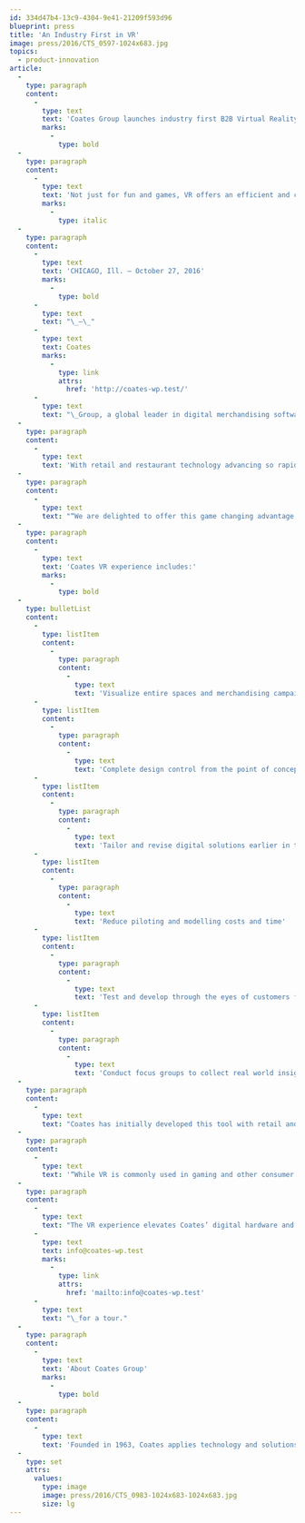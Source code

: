 ```yaml
---
id: 334d47b4-13c9-4304-9e41-21209f593d96
blueprint: press
title: 'An Industry First in VR'
image: press/2016/CTS_0597-1024x683.jpg
topics:
  - product-innovation
article:
  -
    type: paragraph
    content:
      -
        type: text
        text: 'Coates Group launches industry first B2B Virtual Reality tool changing the way brands develop new solutions'
        marks:
          -
            type: bold
  -
    type: paragraph
    content:
      -
        type: text
        text: 'Not just for fun and games, VR offers an efficient and captivating business planning tool'
        marks:
          -
            type: italic
  -
    type: paragraph
    content:
      -
        type: text
        text: 'CHICAGO, Ill. — October 27, 2016'
        marks:
          -
            type: bold
      -
        type: text
        text: "\_—\_"
      -
        type: text
        text: Coates
        marks:
          -
            type: link
            attrs:
              href: 'http://coates-wp.test/'
      -
        type: text
        text: "\_Group, a global leader in digital merchandising software, kiosks, and digital drive-thrus, is the industry’s first to utilize Virtual Reality (VR) from a B2B perspective, allowing brands to physically see and develop new digital hardware and content within their own virtual store. Creating a never before seen experience in the world of digital merchandising, Coates is teleporting clients into a realm of possibilities at their new Lab in Chicago."
  -
    type: paragraph
    content:
      -
        type: text
        text: 'With retail and restaurant technology advancing so rapidly, bringing ideas and products to life before they are superseded is a real issue brands continually struggle with. With the Coates Lab VR tool, creative teams and designers can immediately see their merchandising ideas come to life using a VR simulation of the customers’ environment. Until now, the first time a client saw the finished product was at the end of the design and manufacturing process, stimulating a wave of inspiration about what would work better and how to improve the experience. Unfortunately, these light bulb moments are often realized too late. The costs, time, and finite resources prevent the client from achieving the best result possible. The Coates Lab now transforms that experience allowing brands to go on that creative journey, test “riskier” concepts through the eyes of their customers without prototyping, time delays or incurring huge costs.'
  -
    type: paragraph
    content:
      -
        type: text
        text: "“We are delighted to offer this game changing advantage to our customers. The VR tool has proven to be a powerful and effective method to help brand designers, marketers and development teams efficiently ideate their own virtual store, and quickly land on the ideal design without costly and time-consuming prototypes,” says Leo Coates, CEO of Coates Group. “Brands can walk through their concept environment and change the content on digital signage using our proprietary Switchboard\_TM\_CMS, to test and visualize how different campaigns roll out in stores, allowing for real-time revisions to the proposed store environment.”"
  -
    type: paragraph
    content:
      -
        type: text
        text: 'Coates VR experience includes:'
        marks:
          -
            type: bold
  -
    type: bulletList
    content:
      -
        type: listItem
        content:
          -
            type: paragraph
            content:
              -
                type: text
                text: 'Visualize entire spaces and merchandising campaigns in the early design phase'
      -
        type: listItem
        content:
          -
            type: paragraph
            content:
              -
                type: text
                text: 'Complete design control from the point of conception'
      -
        type: listItem
        content:
          -
            type: paragraph
            content:
              -
                type: text
                text: 'Tailor and revise digital solutions earlier in the process'
      -
        type: listItem
        content:
          -
            type: paragraph
            content:
              -
                type: text
                text: 'Reduce piloting and modelling costs and time'
      -
        type: listItem
        content:
          -
            type: paragraph
            content:
              -
                type: text
                text: 'Test and develop through the eyes of customers for maximum engagement'
      -
        type: listItem
        content:
          -
            type: paragraph
            content:
              -
                type: text
                text: 'Conduct focus groups to collect real world insights'
  -
    type: paragraph
    content:
      -
        type: text
        text: "Coates has initially developed this tool with retail and quick service restaurants (QSR’s) in mind, given the opportunities and historical challenges. Recently, Coates worked with a global QSR to enhance the drive thru experience and tackle some of the inherent challenges faced by the customer at the drive thru. Coates allowed its client to experience and manipulate the customer journey through different merchandising options and updated hardware modeling. Coates and their\_client are ultimately\_working\_together\_to increase revenue by driving up-sell, reducing drive thru times and improving the overall customer experience."
  -
    type: paragraph
    content:
      -
        type: text
        text: '“While VR is commonly used in gaming and other consumer applications, this is a new and innovative B2B approach to using VR in the digital marketing industry.” says Don Stroberg, Chief Operating Officer of Radius Networks a leading global supplier of beacon technology and Coates partner. “For creative teams and agencies who currently rely on concept and CAD drawings, 3D fly-throughs, or have to build replica test stores, this is a highly efficient and modern option.”'
  -
    type: paragraph
    content:
      -
        type: text
        text: "The VR experience elevates Coates’ digital hardware and software product development, personalization and pilot programs. Coates invites clients, creative teams and developers to stop by the Coates Lab in Chicago to experience this personalized VR experience. Please contact\_"
      -
        type: text
        text: info@coates-wp.test
        marks:
          -
            type: link
            attrs:
              href: 'mailto:info@coates-wp.test'
      -
        type: text
        text: "\_for a tour."
  -
    type: paragraph
    content:
      -
        type: text
        text: 'About Coates Group'
        marks:
          -
            type: bold
  -
    type: paragraph
    content:
      -
        type: text
        text: 'Founded in 1963, Coates applies technology and solutions to deliver relevant, personalized digital merchandising content for quick service restaurant brands (QSR) and the retail industry. Coates’ data-driven CMS software Switchboard, self-order kiosks, digital drive-thru and outdoor displays are used by leading brands across 35 global markets. The privately held company is headquartered in Australia with offices in Japan, India, China, and U.S. operations are based in Chicago.'
  -
    type: set
    attrs:
      values:
        type: image
        image: press/2016/CTS_0983-1024x683-1024x683.jpg
        size: lg
---
```

